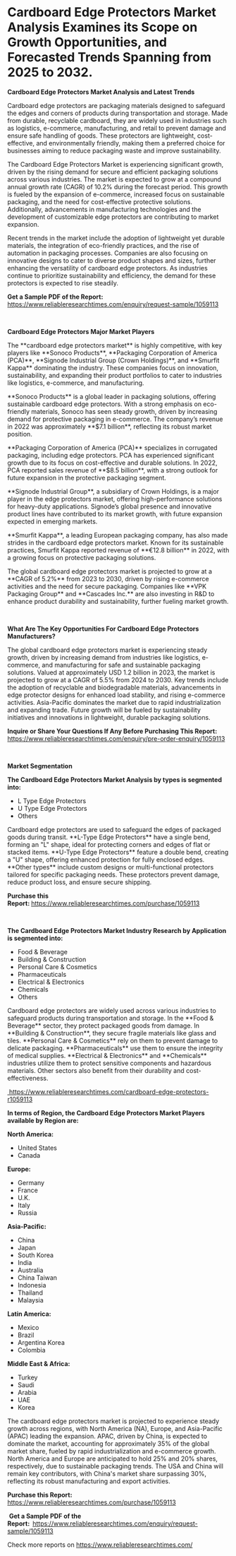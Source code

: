 <p><h1>Cardboard Edge Protectors Market Analysis Examines its Scope on Growth Opportunities, and Forecasted Trends Spanning from 2025 to 2032.</h1></p><p><strong>Cardboard Edge Protectors Market Analysis and Latest Trends</strong></p>
<p><p>Cardboard edge protectors are packaging materials designed to safeguard the edges and corners of products during transportation and storage. Made from durable, recyclable cardboard, they are widely used in industries such as logistics, e-commerce, manufacturing, and retail to prevent damage and ensure safe handling of goods. These protectors are lightweight, cost-effective, and environmentally friendly, making them a preferred choice for businesses aiming to reduce packaging waste and improve sustainability.</p><p>The Cardboard Edge Protectors Market is experiencing significant growth, driven by the rising demand for secure and efficient packaging solutions across various industries. The market is expected to grow at a compound annual growth rate (CAGR) of 10.2% during the forecast period. This growth is fueled by the expansion of e-commerce, increased focus on sustainable packaging, and the need for cost-effective protective solutions. Additionally, advancements in manufacturing technologies and the development of customizable edge protectors are contributing to market expansion.</p><p>Recent trends in the market include the adoption of lightweight yet durable materials, the integration of eco-friendly practices, and the rise of automation in packaging processes. Companies are also focusing on innovative designs to cater to diverse product shapes and sizes, further enhancing the versatility of cardboard edge protectors. As industries continue to prioritize sustainability and efficiency, the demand for these protectors is expected to rise steadily.</p></p>
<p><strong>Get a Sample PDF of the Report:&nbsp;</strong> <a href="https://www.reliableresearchtimes.com/enquiry/request-sample/1059113?utm_campaign=2143&utm_medium=2&utm_source=Github&utm_content=ia&utm_term=26012025&utm_id=cardboard-edge-protectors">https://www.reliableresearchtimes.com/enquiry/request-sample/1059113</a></p>
<p>&nbsp;</p>
<p><strong>Cardboard Edge Protectors Major Market Players</strong></p>
<p><p>The **cardboard edge protectors market** is highly competitive, with key players like **Sonoco Products**, **Packaging Corporation of America (PCA)**, **Signode Industrial Group (Crown Holdings)**, and **Smurfit Kappa** dominating the industry. These companies focus on innovation, sustainability, and expanding their product portfolios to cater to industries like logistics, e-commerce, and manufacturing.</p><p>**Sonoco Products** is a global leader in packaging solutions, offering sustainable cardboard edge protectors. With a strong emphasis on eco-friendly materials, Sonoco has seen steady growth, driven by increasing demand for protective packaging in e-commerce. The company’s revenue in 2022 was approximately **$7.1 billion**, reflecting its robust market position.</p><p>**Packaging Corporation of America (PCA)** specializes in corrugated packaging, including edge protectors. PCA has experienced significant growth due to its focus on cost-effective and durable solutions. In 2022, PCA reported sales revenue of **$8.5 billion**, with a strong outlook for future expansion in the protective packaging segment.</p><p>**Signode Industrial Group**, a subsidiary of Crown Holdings, is a major player in the edge protectors market, offering high-performance solutions for heavy-duty applications. Signode’s global presence and innovative product lines have contributed to its market growth, with future expansion expected in emerging markets.</p><p>**Smurfit Kappa**, a leading European packaging company, has also made strides in the cardboard edge protectors market. Known for its sustainable practices, Smurfit Kappa reported revenue of **€12.8 billion** in 2022, with a growing focus on protective packaging solutions.</p><p>The global cardboard edge protectors market is projected to grow at a **CAGR of 5.2%** from 2023 to 2030, driven by rising e-commerce activities and the need for secure packaging. Companies like **VPK Packaging Group** and **Cascades Inc.** are also investing in R&D to enhance product durability and sustainability, further fueling market growth.</p></p>
<p>&nbsp;</p>
<p><strong>What Are The Key Opportunities For Cardboard Edge Protectors Manufacturers?</strong></p>
<p><p>The global cardboard edge protectors market is experiencing steady growth, driven by increasing demand from industries like logistics, e-commerce, and manufacturing for safe and sustainable packaging solutions. Valued at approximately USD 1.2 billion in 2023, the market is projected to grow at a CAGR of 5.5% from 2024 to 2030. Key trends include the adoption of recyclable and biodegradable materials, advancements in edge protector designs for enhanced load stability, and rising e-commerce activities. Asia-Pacific dominates the market due to rapid industrialization and expanding trade. Future growth will be fueled by sustainability initiatives and innovations in lightweight, durable packaging solutions.</p></p>
<p><strong>Inquire or Share Your Questions If Any Before Purchasing This Report:</strong> <a href="https://www.reliableresearchtimes.com/enquiry/pre-order-enquiry/1059113?utm_campaign=2143&utm_medium=2&utm_source=Github&utm_content=ia&utm_term=26012025&utm_id=cardboard-edge-protectors">https://www.reliableresearchtimes.com/enquiry/pre-order-enquiry/1059113</a></p>
<p>&nbsp;</p>
<p><strong>Market Segmentation</strong></p>
<p><strong>The Cardboard Edge Protectors Market Analysis by types is segmented into:</strong></p>
<p><ul><li>L Type Edge Protectors</li><li>U Type Edge Protectors</li><li>Others</li></ul></p>
<p><p>Cardboard edge protectors are used to safeguard the edges of packaged goods during transit. **L-Type Edge Protectors** have a single bend, forming an "L" shape, ideal for protecting corners and edges of flat or stacked items. **U-Type Edge Protectors** feature a double bend, creating a "U" shape, offering enhanced protection for fully enclosed edges. **Other types** include custom designs or multi-functional protectors tailored for specific packaging needs. These protectors prevent damage, reduce product loss, and ensure secure shipping.</p></p>
<p><strong>Purchase this Report:&nbsp;</strong><a href="https://www.reliableresearchtimes.com/purchase/1059113?utm_campaign=2143&utm_medium=2&utm_source=Github&utm_content=ia&utm_term=26012025&utm_id=cardboard-edge-protectors">https://www.reliableresearchtimes.com/purchase/1059113</a></p>
<p>&nbsp;</p>
<p><strong>The Cardboard Edge Protectors Market Industry Research by Application is segmented into:</strong></p>
<p><ul><li>Food & Beverage</li><li>Building & Construction</li><li>Personal Care & Cosmetics</li><li>Pharmaceuticals</li><li>Electrical & Electronics</li><li>Chemicals</li><li>Others</li></ul></p>
<p><p>Cardboard edge protectors are widely used across various industries to safeguard products during transportation and storage. In the **Food & Beverage** sector, they protect packaged goods from damage. In **Building & Construction**, they secure fragile materials like glass and tiles. **Personal Care & Cosmetics** rely on them to prevent damage to delicate packaging. **Pharmaceuticals** use them to ensure the integrity of medical supplies. **Electrical & Electronics** and **Chemicals** industries utilize them to protect sensitive components and hazardous materials. Other sectors also benefit from their durability and cost-effectiveness.</p></p>
<p><a href="https://www.reliableresearchtimes.com/cardboard-edge-protectors-r1059113?utm_campaign=2143&utm_medium=2&utm_source=Github&utm_content=ia&utm_term=26012025&utm_id=cardboard-edge-protectors">&nbsp;https://www.reliableresearchtimes.com/cardboard-edge-protectors-r1059113</a></p>
<p><strong>In terms of Region, the Cardboard Edge Protectors Market Players available by Region are:</strong></p>
<p>
    <p> <strong> North America: </strong>
        <ul>
            <li>United States</li>
            <li>Canada</li>
        </ul>
        </p> 
    <p> <strong> Europe: </strong>
        <ul>
            <li>Germany</li>
            <li>France</li>
            <li>U.K.</li>
            <li>Italy</li>
            <li>Russia</li>
        </ul>
        </p> 
    <p> <strong> Asia-Pacific: </strong>
        <ul>
            <li>China</li>
            <li>Japan</li>
            <li>South Korea</li>
            <li>India</li>
            <li>Australia</li>
            <li>China Taiwan</li>
            <li>Indonesia</li>
            <li>Thailand</li>
            <li>Malaysia</li>
        </ul>
        </p> 
    <p> <strong> Latin America: </strong>
        <ul>
            <li>Mexico</li>
            <li>Brazil</li>
            <li>Argentina Korea</li>
            <li>Colombia</li>
        </ul>
        </p> 
    <p> <strong> Middle East & Africa: </strong>
        <ul>
            <li>Turkey</li>
            <li>Saudi</li>
            <li>Arabia</li>
            <li>UAE</li>
            <li>Korea</li>
        </ul>
    </p>
    </p>
<p><p>The cardboard edge protectors market is projected to experience steady growth across regions, with North America (NA), Europe, and Asia-Pacific (APAC) leading the expansion. APAC, driven by China, is expected to dominate the market, accounting for approximately 35% of the global market share, fueled by rapid industrialization and e-commerce growth. North America and Europe are anticipated to hold 25% and 20% shares, respectively, due to sustainable packaging trends. The USA and China will remain key contributors, with China's market share surpassing 30%, reflecting its robust manufacturing and export activities.</p></p>
<p><strong>Purchase this Report: </strong><a href="https://www.reliableresearchtimes.com/purchase/1059113?utm_campaign=2143&utm_medium=2&utm_source=Github&utm_content=ia&utm_term=26012025&utm_id=cardboard-edge-protectors">https://www.reliableresearchtimes.com/purchase/1059113</a></p>
<p>&nbsp;<strong>Get a Sample PDF of the Report:&nbsp;&nbsp;</strong><a href="https://www.reliableresearchtimes.com/enquiry/request-sample/1059113?utm_campaign=2143&utm_medium=2&utm_source=Github&utm_content=ia&utm_term=26012025&utm_id=cardboard-edge-protectors">https://www.reliableresearchtimes.com/enquiry/request-sample/1059113</a></p>
<p><strong></strong></p>
<p>Check more reports on <a href="https://www.reliableresearchtimes.com/?utm_campaign=2143&utm_medium=2&utm_source=Github&utm_content=ia&utm_term=26012025&utm_id=cardboard-edge-protectors">https://www.reliableresearchtimes.com/</a></p>